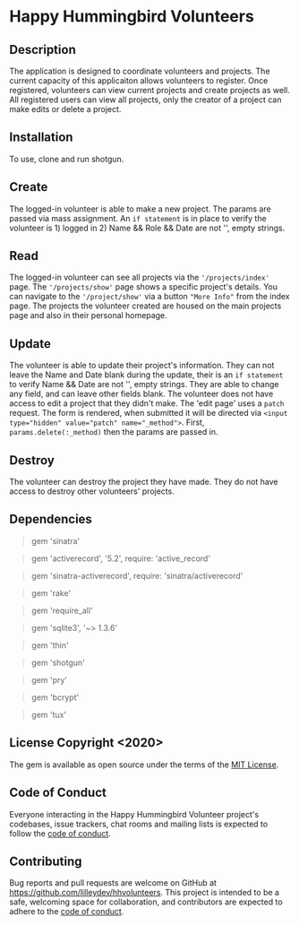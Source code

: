 # Happy Hummingbird Volunteers

## Description

The application is designed to coordinate volunteers and projects. The current capacity of this applicaiton allows volunteers to register. Once registered, volunteers can view current projects and create projects as well. All registered users can view all projects, only the creator of a project can make edits or delete a project.

## Installation

To use, clone and run shotgun.

## Create

The logged-in volunteer is able to make a new project. The params are passed via mass assignment. An `if statement` is in place to verify the volunteer is 1) logged in 2) Name && Role && Date are not '', empty strings.

## Read

The logged-in volunteer can see all projects via the `'/projects/index'` page. The `'/projects/show'` page shows a specific project's details. You can navigate to the `'/project/show'` via a button `"More Info"` from the index page. The projects the volunteer created are housed on the main projects page and also in their personal homepage.

## Update

The volunteer is able to update their project's information. They can not leave the Name and Date blank during the update, their is an `if statement` to verify Name && Date are not '', empty strings. They are able to change any field, and can leave other fields blank. The volunteer does not have access to edit a project that they didn't make. The 'edit page' uses a `patch` request. The form is rendered, when submitted it will be directed via `<input type="hidden" value="patch" name="_method">`. First, `params.delete(:_method)` then the params are passed in.

## Destroy

The volunteer can destroy the project they have made. They do not have access to destroy other volunteers' projects.

## Dependencies

> gem 'sinatra'

> gem 'activerecord', '5.2', require: 'active_record'

> gem 'sinatra-activerecord', require: 'sinatra/activerecord'

> gem 'rake'

> gem 'require_all'

> gem 'sqlite3', '~> 1.3.6'

> gem 'thin'

> gem 'shotgun'

> gem 'pry'

> gem 'bcrypt'

> gem 'tux'

## License Copyright <2020> <lilleydev>

The gem is available as open source under the terms of the [MIT License](https://opensource.org/licenses/MIT).

## Code of Conduct

Everyone interacting in the Happy Hummingbird Volunteer project's codebases, issue trackers, chat rooms and mailing lists is expected to follow the [code of conduct](https://github.com/<lilleydev>/hhvolunteers/blob/master/CODE_OF_CONDUCT.md).

## Contributing

Bug reports and pull requests are welcome on GitHub at https://github.com/lilleydev/hhvolunteers. This project is intended to be a safe, welcoming space for collaboration, and contributors are expected to adhere to the [code of conduct](https://github.com/<lilleydev>/hhvolunteers/blob/master/CODE_OF_CONDUCT.md).
